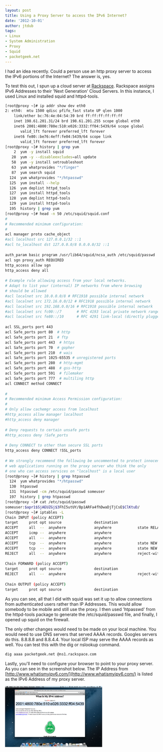```yaml
---
layout: post
title: Using a Proxy Server to access the IPv6 Internet?
date: '2012-10-01'
author: jtdub
tags:
- Linux
- System Administration
- Proxy
- Squid
- packetgeek.net
---
```


I had an idea recently. Could a person use an http proxy server to access the IPv6 portions of the Internet? The answer is, yes.

To test this out, I spun up a cloud server at [Rackspace](http://www.rackspace.com/). Rackspace assigns IPv6 Addresses to their 'Next Generation' Cloud Servers. In this instance, I used Linux and installed squid and httpd-tools.

```bash
[root@proxy ~]# ip addr show dev eth0
2: eth0:  mtu 1500 qdisc pfifo_fast state UP qlen 1000
    link/ether bc:76:4e:04:54:39 brd ff:ff:ff:ff:ff:ff
    inet 198.61.201.31/24 brd 198.61.201.255 scope global eth0
    inet6 2001:4800:780e:510:e026:3332:ff04:5439/64 scope global 
       valid_lft forever preferred_lft forever
    inet6 fe80::be76:4eff:fe04:5439/64 scope link 
       valid_lft forever preferred_lft forever
[root@proxy ~]# history | grep yum
    2  yum -y install squid
   28  yum -y --disableexcludes=all update
   58  yum -y install setroubleshoot
   63  yum whatprovides "*/finger"
   87  yum search squid
  124  yum whatprovides "*/htpasswd"
  125  yum install --help
  126  yum deplist httpd_tools
  127  yum install httpd_tools
  128  yum deplist httpd-tools
  129  yum install httpd-tools
  195  history | grep yum
[root@proxy ~]# head -n 50 /etc/squid/squid.conf
#
# Recommended minimum configuration:
#
acl manager proto cache_object
#acl localhost src 127.0.0.1/32 ::1
#acl to_localhost dst 127.0.0.0/8 0.0.0.0/32 ::1

auth_param basic program /usr/lib64/squid/ncsa_auth /etc/squid/passwd
acl sgn proxy_auth REQUIRED
http_access allow sgn
http_access deny all

# Example rule allowing access from your local networks.
# Adapt to list your (internal) IP networks from where browsing
# should be allowed
#acl localnet src 10.0.0.0/8 # RFC1918 possible internal network
#acl localnet src 172.16.0.0/12 # RFC1918 possible internal network
#acl localnet src 192.168.0.0/16 # RFC1918 possible internal network
#acl localnet src fc00::/7       # RFC 4193 local private network range
#acl localnet src fe80::/10      # RFC 4291 link-local (directly plugged) machines

acl SSL_ports port 443
acl Safe_ports port 80  # http
acl Safe_ports port 21  # ftp
acl Safe_ports port 443  # https
acl Safe_ports port 70  # gopher
acl Safe_ports port 210  # wais
acl Safe_ports port 1025-65535 # unregistered ports
acl Safe_ports port 280  # http-mgmt
acl Safe_ports port 488  # gss-http
acl Safe_ports port 591  # filemaker
acl Safe_ports port 777  # multiling http
acl CONNECT method CONNECT

#
# Recommended minimum Access Permission configuration:
#
# Only allow cachemgr access from localhost
#http_access allow manager localhost
#http_access deny manager

# Deny requests to certain unsafe ports
#http_access deny !Safe_ports

# Deny CONNECT to other than secure SSL ports
http_access deny CONNECT !SSL_ports

# We strongly recommend the following be uncommented to protect innocent
# web applications running on the proxy server who think the only
# one who can access services on "localhost" is a local user
[root@proxy ~]# history | grep htpasswd
  124  yum whatprovides "*/htpasswd"
  130  htpasswd 
  131  htpasswd -cm /etc/squid/passwd someuser
  197  history | grep htpasswd
[root@proxy ~]# cat /etc/squid/passwd 
someuser:$apr1$SjAEUZGj$3FhI5utUY/Bp1ARFa4fhDwaDjTjCsE$ClKtuD/
[root@proxy ~]# iptables -L
Chain INPUT (policy ACCEPT)
target     prot opt source               destination         
ACCEPT     all  --  anywhere             anywhere            state RELATED,ESTABLISHED 
ACCEPT     icmp --  anywhere             anywhere            
ACCEPT     all  --  anywhere             anywhere            
ACCEPT     tcp  --  anywhere             anywhere            state NEW tcp dpt:ssh 
ACCEPT     tcp  --  anywhere             anywhere            state NEW tcp dpt:squid 
REJECT     all  --  anywhere             anywhere            reject-with icmp-host-prohibited 

Chain FORWARD (policy ACCEPT)
target     prot opt source               destination         
REJECT     all  --  anywhere             anywhere            reject-with icmp-host-prohibited 

Chain OUTPUT (policy ACCEPT)
target     prot opt source               destination 
```


As you can see, all that I did with squid was set it up to allow connections from authenticated users rather than IP Addresses. This would allow somebody to be mobile and still use the proxy. I then used 'htpasswd' from the httpd-tools package to generate the /etc/squid/passwd file, and finally, I opened up squid on the firewall.

The only other changes would need to be made on your local machine. You would need to use DNS servers that served AAAA records. Googles servers do this. 8.8.8.8 and 8.8.4.4. Your local ISP may serve the AAAA records as well. You can test this with the dig or nslookup command.

```bash
dig aaaa packetgeek.net @ns1.rackspace.com
```

Lastly, you'll need to configure your browser to point to your proxy server. As you can see in the screenshot below. The IP Address from [http://www.whatismyipv6.com/](http://www.whatismyipv6.com/) is listed as the IPv6 Address of my proxy server.

<img height="200" src="/images/Screen+Shot+2012-10-01+at+1.21.14+PM.png"/>
